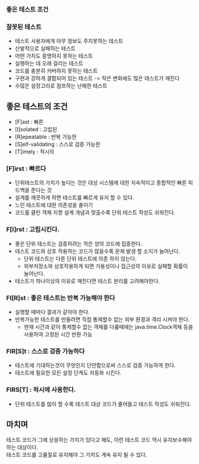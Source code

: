 ### 좋은 테스트 조건

### 잘못된 테스트 
- 테스트 사용자에게 아무 정보도 주지못하는 테스트
- 산발적으로 실패하는 테스트
- 어떤 가치도 증명하지 못하는 테스트
- 실행하는 데 오래 걸리는 테스트
- 코드를 충분히 커버하지 못하는 테스트
- 구현과 강하게 결합되어 있는 테스트 -> 작은 변화에도 많은 테스트가 깨진다
- 수많은 설정고리로 점프하는 난해한 테스트

## 좋은 테스트의 조건
- [F]ast :  빠른
- [I]solated : 고립된
- [R]epeatable :  반복 가능한
- [S]elf-validating : 스스로 검증 가능한
- [T]imely : 적시의  

### [F]irst :  빠르다
- 단위테스트의 가치가 높다는 것은 대상 시스템에 대한 지속적이고 종합적인 빠른 피드백을 준다는 것
- 설계를 깨끗하게 하면 테스트를 빠르게 유지 할 수 있다.
- 느린 테스트에 대한 의존성을 줄이기
- 코드를 클린 객체 지향 설계 개념과 맞출수록 단위 테스트 작성도 쉬워진다.

### F[I]rst :  고립시킨다.
- 좋은 단위 테스트는 검증하려는 작은 양의 코드에 집중한다.
- 테스트 코드와 상호 작용하는 코드가 많을수록 문제 발생 할 소지가 늘어난다.
    - 단위 테스트는 다른 단위 테스트에 의존 하지 않는다.
    - 외부저장소와 상호작용하게 되면 가용성이나 접근성의 이유로 실패할 확률이 늘어난다.
- 테스트가 하나이상의 이유로 깨진다면 테스트 분리를 고려해야한다.

### FI[R]st : 좋은 테스트는 반복 가능해야 한다
- 실행할 때마다 결과가 같아야 한다.
- 반복가능한 테스트를 만들려면 직접 통제할수 없는 외부 환경과 격리 시켜야 한다.
    - 현재 시간과 같이 통제할수 없는 객체를 다룰때에는 java.time.Clock객체 등을 사용하여 고정된 시간 반환 가능
### FIR[S]t : 스스로 검증 가능하다
- 테스트에 기대하는것이 무엇인지 단언함으로써 스스로 검증 가능하게 한다.
- 테스트에 필요한 모든 설정 단계도 자동화 시킨다.

### FIRS[T] : 적시에 사용한다.
- 단위 테스트를 많이 할 수록 테스트 대상 코드가 줄어들고 테스트 작성도 쉬워진다.


## 마치며
테스트 코드가 그에 상응하는 가치가 있다고 해도, 이런 테스트 코드 역시 유지보수해야하는 대상이다.  
테스트 코드를 고품질로 유지해야 그 가치도 계속 유지 될 수 있다.
 

